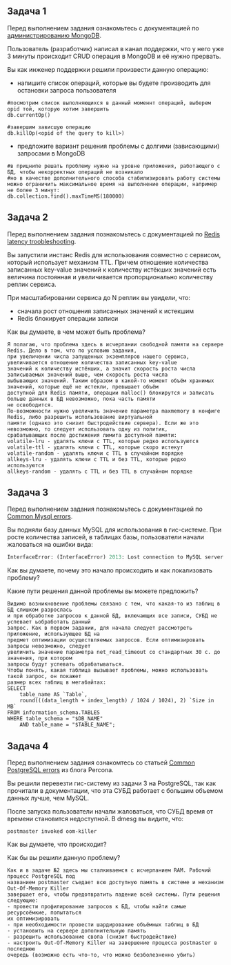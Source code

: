 ## Задача 1

Перед выполнением задания ознакомьтесь с документацией по [администрированию MongoDB](https://docs.mongodb.com/manual/administration/).

Пользователь (разработчик) написал в канал поддержки, что у него уже 3 минуты происходит CRUD операция в MongoDB и её 
нужно прервать. 

Вы как инженер поддержки решили произвести данную операцию:
- напишите список операций, которые вы будете производить для остановки запроса пользователя
```
#посмотрим список выполняющихся в данный моменнт операций, выберем opid той, которую хотим завершить
db.currentOp()

#завершим зависшую операцию
db.killOp(<opid of the query to kill>)
```
- предложите вариант решения проблемы с долгими (зависающими) запросами в MongoDB
```
#в прицнипе решать проблему нужно на уровне приложения, работающего с БД, чтобы некорректных операций не возникало
#но в качестве дополнительного способа стабилизировать работу системы можно ограничить максимальное время на выполнение операции, например не более 3 минут:
db.collection.find().maxTimeMS(180000)
```

## Задача 2

Перед выполнением задания познакомьтесь с документацией по [Redis latency troobleshooting](https://redis.io/topics/latency).

Вы запустили инстанс Redis для использования совместно с сервисом, который использует механизм TTL. 
Причем отношение количества записанных key-value значений к количеству истёкших значений есть величина постоянная и
увеличивается пропорционально количеству реплик сервиса. 

При масштабировании сервиса до N реплик вы увидели, что:
- сначала рост отношения записанных значений к истекшим
- Redis блокирует операции записи

Как вы думаете, в чем может быть проблема?

```
Я полагаю, что проблема здесь в исчерпании свободной памяти на сервере Redis. Дело в том, что по условию задания,
при увеличении числа запущенных экземпляров нашего сервиса, увеличивается отношение количества записанных key-value
значений к количеству истёкших, а значит скорость роста числа записываемых значений выше, чем скорость роста числа
выбывающих значений. Таким образом в какой-то момент объём хранимых значений, которые ещё не истекли, превышает объём
доступной для Redis памяти, операции malloc() блокирутся и записать больше данных в БД невозможно, пока часть памяти
не освободится. 
По-возможности нужно увеличить значение параметра maxmemory в конфиге Redis, либо разрешить использование виртуальной
памяти (однако это снизит быстродействие сервера). Если же это невозможно, то следует использовать одну из политик,
срабатывающих после достижения лимита доступной памяти:
volatile-lru - удалять ключи с TTL, которые редко используются
volatile-ttl - удалять ключи с TTL, которые скоро истекут
volatile-random - удалять ключи с TTL в случайном порядке
allkeys-lru - удалять ключи с TTL и без TTL, которые редко используются
allkeys-random - удалять с TTL и без TTL в случайном порядке
```
## Задача 3

Перед выполнением задания познакомьтесь с документацией по [Common Mysql errors](https://dev.mysql.com/doc/refman/8.0/en/common-errors.html).

Вы подняли базу данных MySQL для использования в гис-системе. При росте количества записей, в таблицах базы,
пользователи начали жаловаться на ошибки вида:
```python
InterfaceError: (InterfaceError) 2013: Lost connection to MySQL server during query u'SELECT..... '
```

Как вы думаете, почему это начало происходить и как локализовать проблему?

Какие пути решения данной проблемы вы можете предложить?
```
Видимо возникновение проблемы связано с тем, что какая-то из таблиц в БД слишком разрослась
и при обработке запросов к данной БД, включающих все записи, СУБД не успевает ьобработать данный
запрос. Как в первом задании, для начала следует рассмотреть приложение, использующее БД на
предмет оптимизации осуществляемых запросов. Если оптимизировать запросы невозможно, следует
увеличить значение параметра net_read_timeout со стандартных 30 с. до значения, при котором
запросы будут успевать обрабатываться.
Чтобы понять, какая таблица вызывает проблемы, можно использовать такой запрос, он покажет
размер всех таблиц в мегабайтах:
SELECT 
    table_name AS `Table`, 
    round(((data_length + index_length) / 1024 / 1024), 2) `Size in MB` 
FROM information_schema.TABLES 
WHERE table_schema = "$DB_NAME"
    AND table_name = "$TABLE_NAME";
```
## Задача 4

Перед выполнением задания ознакомтесь со статьей [Common PostgreSQL errors](https://www.percona.com/blog/2020/06/05/10-common-postgresql-errors/) из блога Percona.

Вы решили перевезти гис-систему из задачи 3 на PostgreSQL, так как прочитали в документации, что эта СУБД работает с 
большим объемом данных лучше, чем MySQL.

После запуска пользователи начали жаловаться, что СУБД время от времени становится недоступной. В dmesg вы видите, что:

`postmaster invoked oom-killer`

Как вы думаете, что происходит?

Как бы вы решили данную проблему?
```
Как и в задаче №2 здесь мы сталкиваемся с исчерпанием RAM. Рабочий процесс PostgreSQL под
названием postmaster съедает всю доступную память в системе и механизм Out-Of-Memory Killer
завершает его, чтобы предотвратить падение всей системы. Пути решения следующие:
- провести профилирование запросов к БД, чтобы найти самые ресурсоёмкие, попытаться
их оптимизировать
- при необходимости провести шардирование объёмных таблиц в БД
- установить на сервере дополнительную память
- разрешить использование свопа (снизит быстродействие)
- настроить Out-Of-Memory Killer на завершение процесса postmaster в последнюю
очередь (возможно есть что-то, что можно безболезненно убить)
```
